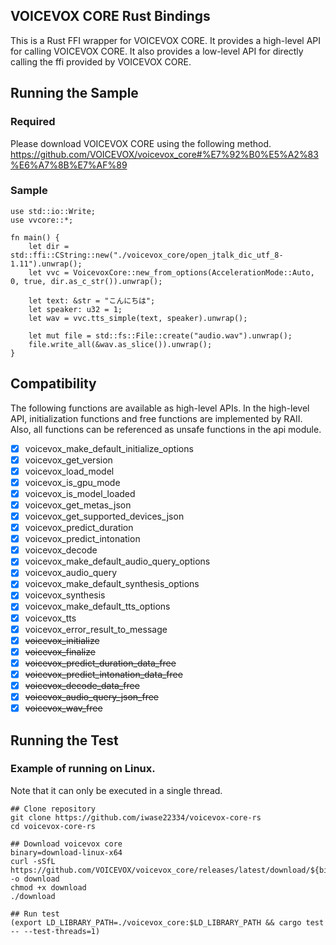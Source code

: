 ## VOICEVOX CORE Rust Bindings

This is a Rust FFI wrapper for VOICEVOX CORE.
It provides a high-level API for calling VOICEVOX CORE.
It also provides a low-level API for directly calling the ffi provided by VOICEVOX CORE.


## Running the Sample

### Required

Please download VOICEVOX CORE using the following method.
https://github.com/VOICEVOX/voicevox_core#%E7%92%B0%E5%A2%83%E6%A7%8B%E7%AF%89

### Sample

```
use std::io::Write;
use vvcore::*;

fn main() {
    let dir = std::ffi::CString::new("./voicevox_core/open_jtalk_dic_utf_8-1.11").unwrap();
    let vvc = VoicevoxCore::new_from_options(AccelerationMode::Auto, 0, true, dir.as_c_str()).unwrap();

    let text: &str = "こんにちは";
    let speaker: u32 = 1;
    let wav = vvc.tts_simple(text, speaker).unwrap();

    let mut file = std::fs::File::create("audio.wav").unwrap();
    file.write_all(&wav.as_slice()).unwrap();
}
```

## Compatibility

The following functions are available as high-level APIs.
In the high-level API, initialization functions and free functions are implemented by RAII.
Also, all functions can be referenced as unsafe functions in the api module.

 - [x] voicevox_make_default_initialize_options
 - [x] voicevox_get_version
 - [x] voicevox_load_model
 - [x] voicevox_is_gpu_mode
 - [x] voicevox_is_model_loaded
 - [x] voicevox_get_metas_json
 - [x] voicevox_get_supported_devices_json
 - [x] voicevox_predict_duration
 - [x] voicevox_predict_intonation
 - [x] voicevox_decode
 - [x] voicevox_make_default_audio_query_options
 - [x] voicevox_audio_query
 - [x] voicevox_make_default_synthesis_options
 - [x] voicevox_synthesis
 - [x] voicevox_make_default_tts_options
 - [x] voicevox_tts
 - [x] voicevox_error_result_to_message
 - [x] ~~voicevox_initialize~~
 - [x] ~~voicevox_finalize~~
 - [x] ~~voicevox_predict_duration_data_free~~
 - [x] ~~voicevox_predict_intonation_data_free~~
 - [x] ~~voicevox_decode_data_free~~
 - [x] ~~voicevox_audio_query_json_free~~
 - [x] ~~voicevox_wav_free~~

## Running the Test

### Example of running on Linux.

Note that it can only be executed in a single thread.

```
## Clone repository
git clone https://github.com/iwase22334/voicevox-core-rs
cd voicevox-core-rs

## Download voicevox core
binary=download-linux-x64
curl -sSfL https://github.com/VOICEVOX/voicevox_core/releases/latest/download/${binary} -o download
chmod +x download
./download

## Run test
(export LD_LIBRARY_PATH=./voicevox_core:$LD_LIBRARY_PATH && cargo test -- --test-threads=1)
```
